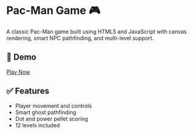 # Pac-Man Game 🎮

A classic Pac-Man game built using HTML5 and JavaScript with canvas rendering, smart NPC pathfinding, and multi-level support.

## 🔗 Demo
[Play Now](https://ganeshhd2922.github.io/pacman)

## ✅ Features
- Player movement and controls
- Smart ghost pathfinding
- Dot and power pellet scoring
- 12 levels included


